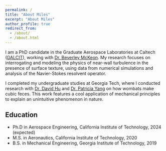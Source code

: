 ```yaml
---
permalink: /
title: "About Miles"
excerpt: "About Miles"
author_profile: true
redirect_from: 
  - /about/
  - /about.html
---
```


I am a PhD candidate in the Graduate Aerospace Laboratories at Caltech ([GALCIT](https://galcit.caltech.edu/)), working with [Dr. Beverley McKeon](https://mckeon.caltech.edu). My research focuses on interrogating and modeling the physics of near-wall turbulence in the presence of surface texture, using data from numerical simulations and analysis of the Navier-Stokes resolvent operator.

I completed my undergraduate studies at Georgia Tech, where I conducted research with [Dr. David Hu](https://hu.gatech.edu/) and [Dr. Patricia Yang](https://www.patriciayang.net/) on how wombats make cubic feces. This work features a cool application of mechanical principles to explain an unintuitive phenomenon in nature. 

<h2>Education</h2>

<ul>
	<li>Ph.D in Aerospace Engineering, California Institute of Technology, 2024 (expected)</li>
	<li>M.S. in Aeronautics, California Institute of Technology, 2020</li>
	<li>B.S. in Mechanical Engineering, Georgia Institute of Technology, 2019</li>
</ul>

